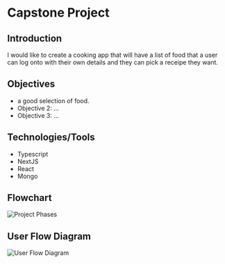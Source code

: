 # Capstone Project

## Introduction
I would like to create a cooking app that will have a list of food that a user can log onto with their own details and they can pick a receipe they want. 

## Objectives
- a good selection of food.
- Objective 2: ...
- Objective 3: ...

## Technologies/Tools
- Typescript
- NextJS
- React
- Mongo

## Flowchart
![Project Phases](flowchart.png)

## User Flow Diagram
![User Flow Diagram](user_flow.png)
